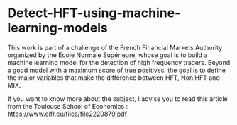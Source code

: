 # Detect-HFT-using-machine-learning-models
This work is part of a challenge of the French Financial Markets Authority organized by the Ecole Normale Supérieure, whose goal is to build a machine learning model for the detection of high frequency traders. Beyond a good model with a maximum score of true positives, the goal is to define the major variables that make the difference between HFT, Non HFT and MIX.

If you want to know more about the subject, I advise you to read this article from the Toulouse School of Economics : https://www.eifr.eu/files/file2220879.pdf

